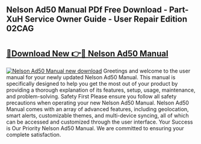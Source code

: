 ## Nelson Ad50 Manual PDf Free Download - Part-XuH Service Owner Guide - User Repair Edition 02CAG

# <h2><a href="http://cf22580.oget.top/?id=Nelson+Ad50+Manual">🔗Download New 👉🔴 Nelson Ad50 Manual</a></h2>

[![Nelson Ad50 Manual new download](https://i.imgur.com/5g1atiW.png)](http://cf22580.oget.top/?id=Nelson+Ad50+Manual)
Greetings and welcome to the user manual for your newly updated Nelson Ad50 Manual. This manual is specifically designed to help you get the most out of your product by providing a thorough explanation of its features, setup, usage, maintenance, and problem-solving. Safety First Please ensure you follow all safety precautions when operating your new Nelson Ad50 Manual. Nelson Ad50 Manual comes with an array of advanced features, including geolocation, smart alerts, customizable themes, and multi-device syncing, all of which can be accessed and customized through the user interface. Your Success is Our Priority Nelson Ad50 Manual. We are committed to ensuring your complete satisfaction.
